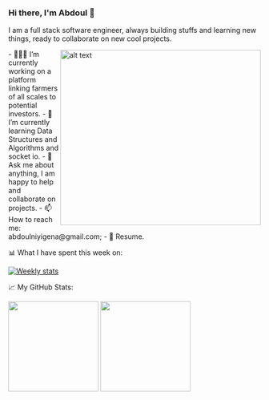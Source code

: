 ### Hi there, I'm Abdoul 👋

I am a full stack software engineer, always building stuffs and learning new things, ready to collaborate on new cool projects.

<img align="right" src="https://raw.githubusercontent.com/Gapur/Gapur/master/coding.gif" alt="alt text" width="400" height="350" margin-left="150">
- 👨🏻‍💻 I’m currently working on a platform linking farmers of all scales to potential investors.                       
- 🚀 I’m currently learning Data Structures and Algorithms and socket io.                        
- 💬 Ask me about anything, I am happy to help and collaborate on projects.
- 📫 How to reach me: abdoulniyigena@gmail.com;
- 📝 Resume.

📊 What I have spent this week on:

[![Weekly stats](https://github-readme-stats.vercel.app/api/wakatime?username=AbdoulNuru)](https://github.com/AbdoulNuru/github-readme-stats)

📈 My GitHub Stats:

<img height="180em" src="https://github-readme-stats.vercel.app/api?username=AbdoulNuru&show_icons=true&hide_border=true&&count_private=true&include_all_commits=true" />         <img height="180em" src="https://github-readme-stats.vercel.app/api/top-langs/?username=AbdoulNuru&layout=compact"/>
